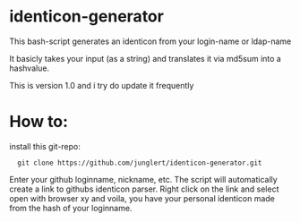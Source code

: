 # identicon-generator
This bash-script generates an identicon from your login-name or ldap-name

It basicly takes your input (as a string) and translates it via md5sum into a hashvalue.

This is version 1.0 and i try do update it frequently

# How to:
  
  install this git-repo:
  
      git clone https://github.com/junglert/identicon-generator.git
  
  Enter your github loginname, nickname, etc. 
  The script will automatically create a link to githubs identicon parser.
  Right click on the link and select open with browser xy and voila,
  you have your personal identicon made from the hash of your loginname.
